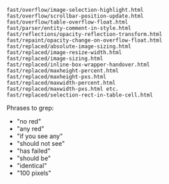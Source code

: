 ```
fast/overflow/image-selection-highlight.html
fast/overflow/scrollbar-position-update.html
fast/overflow/table-overflow-float.html
fast/parser/entity-comment-in-style.html
fast/reflections/opacity-reflection-transform.html
fast/repaint/opacity-change-on-overflow-float.html
fast/replaced/absolute-image-sizing.html
fast/replaced/image-resize-width.html
fast/replaced/image-sizing.html
fast/replaced/inline-box-wrapper-handover.html
fast/replaced/maxheight-percent.html
fast/replaced/maxheight-pxs.html
fast/replaced/maxwidth-percent.html
fast/replaced/maxwidth-pxs.html etc.
fast/replaced/selection-rect-in-table-cell.html
```

Phrases to grep:

* "no red"
* "any red"
* "if you see any"
* "should not see"
* "has failed"
* "should be"
* "identical"
* "100 pixels"